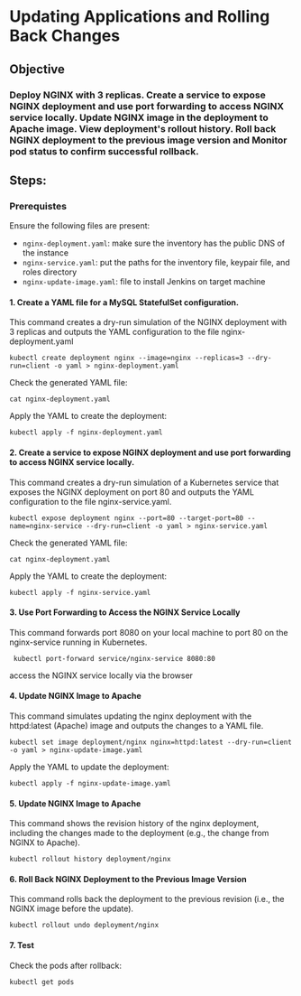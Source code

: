 # Updating Applications and Rolling Back Changes

## **Objective**

###  Deploy NGINX with 3 replicas. Create a service to expose NGINX deployment and use port forwarding to access NGINX service locally. Update NGINX image in the deployment to Apache image. View deployment's rollout history. Roll back NGINX deployment to the previous image version and Monitor pod status to confirm successful rollback.

## **Steps:**

### **Prerequistes**
Ensure the following files are present:
   - `nginx-deployment.yaml`: make sure the inventory has the public DNS of the instance
   - `nginx-service.yaml`: put the paths for the inventory file, keypair file, and roles directory
   - `nginx-update-image.yaml`: file to install Jenkins on target machine
     

#### 1. Create a YAML file for a MySQL StatefulSet configuration. 
This command creates a dry-run simulation of the NGINX deployment with 3 replicas and outputs the YAML configuration to the file nginx-deployment.yaml
```
kubectl create deployment nginx --image=nginx --replicas=3 --dry-run=client -o yaml > nginx-deployment.yaml

```
Check the generated YAML file:
```
cat nginx-deployment.yaml

```
Apply the YAML to create the deployment:
```
kubectl apply -f nginx-deployment.yaml

```
#### 2. Create a service to expose NGINX deployment and use port forwarding to access NGINX service locally.
 This command creates a dry-run simulation of a Kubernetes service that exposes the NGINX deployment on port 80 and outputs the YAML configuration to the file nginx-service.yaml.
 ```
 kubectl expose deployment nginx --port=80 --target-port=80 --name=nginx-service --dry-run=client -o yaml > nginx-service.yaml
 ```
 Check the generated YAML file:
```
cat nginx-deployment.yaml

```
Apply the YAML to create the deployment:
```
kubectl apply -f nginx-service.yaml

```
#### 3. Use Port Forwarding to Access the NGINX Service Locally
This command forwards port 8080 on your local machine to port 80 on the nginx-service running in Kubernetes.
```
 kubectl port-forward service/nginx-service 8080:80

```
access the NGINX service locally via the browser

#### 4. Update NGINX Image to Apache 
This command simulates updating the nginx deployment with the httpd:latest (Apache) image and outputs the changes to a YAML file.
```
kubectl set image deployment/nginx nginx=httpd:latest --dry-run=client -o yaml > nginx-update-image.yaml

```
Apply the YAML to update the deployment:
```
kubectl apply -f nginx-update-image.yaml

```
#### 5. Update NGINX Image to Apache
This command shows the revision history of the nginx deployment, including the changes made to the deployment (e.g., the change from NGINX to Apache).
```
kubectl rollout history deployment/nginx

```
#### 6. Roll Back NGINX Deployment to the Previous Image Version
This command rolls back the deployment to the previous revision (i.e., the NGINX image before the update).
```
kubectl rollout undo deployment/nginx

```
#### 7. Test
Check the pods after rollback:
```
kubectl get pods

```


